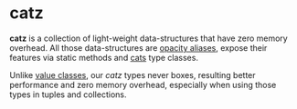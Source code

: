 # catz
**catz** is a collection of light-weight data-structures that have zero memory overhead.
All those data-structures are [opacity aliases](https://www.reddit.com/r/scala/comments/5qbdgq/value_types_without_anyval/dcxze9q/),
expose their features via static methods and [cats](https://typelevel.org/cats/) type classes.

Unlike [value classes](https://docs.scala-lang.org/overviews/core/value-classes.html), our *catz* types never boxes,
resulting better performance and zero memory overhead, especially when using those types in tuples and collections.
